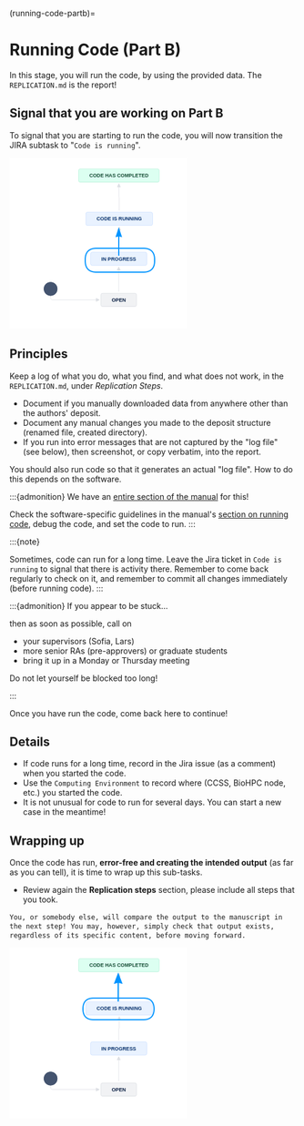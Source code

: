 (running-code-partb)=
# Running Code (Part B)

In this stage, you will run the code, by using the provided data. The `REPLICATION.md`  is the report!


## Signal that you are working on Part B

To signal that you are starting to run the code, you will now transition the JIRA subtask to "`Code is running`".

![Move to Part B to Code is running](images/jira-in-progress-partb-2.png)


## Principles

Keep a log of what you do, what you find, and what does not work, in the `REPLICATION.md`, under *Replication Steps*.

- Document if you manually downloaded data from anywhere other than the authors' deposit.
- Document any manual changes you made to the deposit structure (renamed file, created directory).
- If you run into error messages that are not captured by the "log file" (see below), then screenshot, or copy verbatim, into the report.

You should also run code so that it generates an actual "log file". How to do this depends on the software. 

:::{admonition} We have an [entire section of the manual](running-code-general) for this!

Check the software-specific guidelines in the manual's [section on running code](running-code-general), debug the code, and set the code to run.
:::

:::{note}

Sometimes, code can run for a long time. Leave the Jira ticket in `Code is running` to signal that there is activity there. Remember to come back regularly to check on it, and remember to commit all changes immediately (before running code).
:::

:::{admonition} If you appear to be stuck...

then as soon as possible, call on

- your supervisors (Sofia, Lars)
- more senior RAs (pre-approvers) or graduate students
- bring it up in a Monday or Thursday meeting

Do not let yourself be blocked too long!

:::

Once you have run the code, come back here to continue!


## Details

- If code runs for a long time, record in the Jira issue (as a comment) when you started the code. 
- Use the `Computing Environment` to record where (CCSS, BioHPC node, etc.) you started the code.
- It is not unusual for code to run for several days. You can start a new case in the meantime!

## Wrapping up

Once the code has run, **error-free and creating the intended output** (as far as you can tell), it is time to wrap up this sub-tasks.

- Review again the **Replication steps** section, please include all steps that you took.

```{note}
You, or somebody else, will compare the output to the manuscript in the next step! You may, however, simply check that output exists, regardless of its specific content, before moving forward.
```

![Move to Part B to Code has completed](images/jira-in-progress-partb-3.png)
